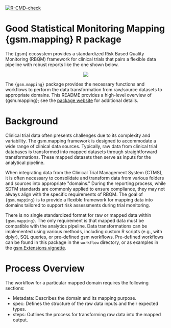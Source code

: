 <!-- badges: start -->

[![R-CMD-check](https://github.com/Gilead-BioStats/gsm.mapping/workflows/R-CMD-check-main/badge.svg)](https://github.com/Gilead-BioStats/gsm.mapping/actions) 

<!-- badges: end -->

# Good Statistical Monitoring Mapping {gsm.mapping} R package

The {gsm} ecosystem provides a standardized Risk Based Quality Monitoring (RBQM) framework for clinical trials that pairs a flexible data pipeline with robust reports like the one shown below.  

<center> 
 
![](man/figures/gsm_report_screenshot_1.png)

</center>

The `{gsm.mapping}` package provides the necessary functions and workflows to perform the data transformation from raw/source datasets to appropriate domains.
This README provides a high-level overview of {gsm.mapping}; see the [package website](https://gilead-biostats.github.io/gsm.mapping/) for additional details.


# Background 
Clinical trial data often presents challenges due to its complexity and variability. The gsm.mapping framework is designed to accommodate a wide range of clinical data sources. Typically, raw data from clinical trial databases is transformed into mapped datasets through straightforward transformations. These mapped datasets then serve as inputs for the analytical pipeline.

When integrating data from the Clinical Trial Management System (CTMS), it is often necessary to consolidate and transform data from various folders and sources into appropriate "domains." During the reporting process, while SDTM standards are commonly applied to ensure compliance, they may not always align with the specific requirements of RBQM. The goal of `{gsm.mapping}` is to provide a flexible framework for mapping data into domains tailored to support risk assessments during trial monitoring.

There is no single standardized format for raw or mapped data within `{gsm.mapping}`. The only requirement is that mapped data must be compatible with the analytics pipeline. Data transformations can be implemented using various methods, including custom R scripts (e.g., with dplyr), SQL queries, or pre-defined gsm workflows. Pre-defined workflows can be found in this package in the `workflow` directory, or as examples in the [gsm Extensions vignette](https://gilead-biostats.github.io/gsm.core/articles/gsmExtensions.html#mappings).

# Process Overview
The workflow for a particular mapped domain requires the following sections:
 - Metadata: Describes the domain and its mapping purpose.
 - spec: Defines the structure of the raw data inputs and their expected types.
 - steps: Outlines the process for transforming raw data into the mapped output.

